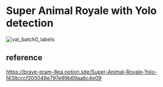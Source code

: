 # Super Animal Royale with Yolo detection

![val_batch0_labels](https://user-images.githubusercontent.com/35889113/203206258-bf13368e-a37a-402c-857f-8e6bc6b909d6.jpg)

## reference
https://brave-pram-8ea.notion.site/Super-Animal-Royale-Yolo-f438cccf205048e797e99b69aa6c4e09
